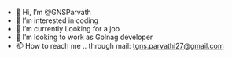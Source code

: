 - 👋 Hi, I’m @GNSParvath
- 👀 I’m interested in coding
- 🌱 I’m currently Looking for a job
- 💞️ I’m looking to work as Golnag developer
- 📫 How to reach me .. through mail: tgns.parvathi27@gmail.com

<!---
GNSParvath/GNSParvath is a ✨ special ✨ repository because its `README.md` (this file) appears on your GitHub profile.
You can click the Preview link to take a look at your changes.
--->
